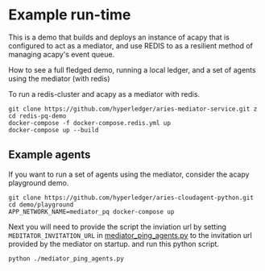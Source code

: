 # Example run-time

This is a demo that builds and deploys an instance of acapy that is configured to act as a mediator, and use REDIS to as a resilient method of managing acapy's event queue. 

How to see a full fledged demo, running a local ledger, and a set of agents using the mediator (with redis)  

To run a redis-cluster and acapy as a mediator with redis. 
```
git clone https://github.com/hyperledger/aries-mediator-service.git z
cd redis-pq-demo
docker-compose -f docker-compose.redis.yml up
docker-compose up --build
```

## Example agents

If you want to run a set of agents using the mediator, consider the acapy playground demo. 

```
git clone https://github.com/hyperledger/aries-cloudagent-python.git
cd demo/playground
APP_NETWORK_NAME=mediator_pq docker-compose up
```

Next you will need to provide the script the inviation url by setting `MEDITATOR_INVITATION_URL` in [mediator_ping_agents.py](https://github.com/hyperledger/aries-cloudagent-python/blob/main/demo/playground/scripts/mediator_ping_agents.py) to the invitation url provided by the mediator on startup. and run this python script.

```
python ./mediator_ping_agents.py
```